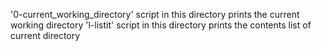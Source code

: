 '0-current_working_directory' script in this directory prints the current working directory
'l-listit' script in this directory prints the contents list of current directory
